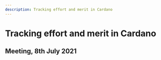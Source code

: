 ```yaml
---
description: Tracking effort and merit in Cardano
---
```


# Tracking effort and merit in Cardano

## Meeting, 8th July 2021



